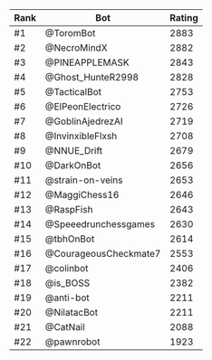 Rank|Bot|Rating
---|---|---
#1|@ToromBot|2883
#2|@NecroMindX|2882
#3|@PINEAPPLEMASK|2843
#4|@Ghost_HunteR2998|2828
#5|@TacticalBot|2753
#6|@ElPeonElectrico|2726
#7|@GoblinAjedrezAI|2719
#8|@InvinxibleFlxsh|2708
#9|@NNUE_Drift|2679
#10|@DarkOnBot|2656
#11|@strain-on-veins|2653
#12|@MaggiChess16|2646
#13|@RaspFish|2643
#14|@Speeedrunchessgames|2630
#15|@tbhOnBot|2614
#16|@CourageousCheckmate7|2553
#17|@colinbot|2406
#18|@is_BOSS|2382
#19|@anti-bot|2211
#20|@NilatacBot|2211
#21|@CatNail|2088
#22|@pawnrobot|1923
